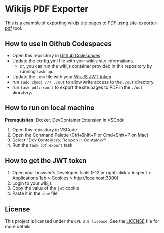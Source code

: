 # Wikijs PDF Exporter

This is a example of exporting wikijs site pages to PDF using [site-exporter-pdf](https://github.com/raje-sh/site-exporter-pdf) tool.

<!-- TODO: Add a gif of the process -->

## How to use in Github Codespaces

- Open this repository in [Github Codespaces](https://github.com/codespaces)
- Update the config.yml file with your wikijs site informations. 
    - or, you can run the wikijs container provided in this repository by running `task up`.
- Update the `.env` file with your [WikiJS JWT token](#how-to-get-the-jwt-token)
- run `sudo chmod 777 ./out` to allow write access to the `./out` directory.
- run `task pdf:export` to export the site pages to PDF in the `./out` directory.

## How to run on local machine

**Prerequisites**: Docker, DevContainer Extension in VSCode

1. Open this repository in VSCode
2. Open the Command Palette (Ctrl+Shift+P or Cmd+Shift+P on Mac)
3. Select "Dev Containers: Reopen in Container"
4. Run the `task pdf:export` task

## How to get the JWT token

1. Open your browser's Developer Tools (F12 or right-click > Inspect > Applications Tab > Cookies > http://localhost:3000)
2. Login to your wikijs
3. Copy the value of the `jwt` cookie
4. Paste it in the `.env` file

## License

This project is licensed under the `GPL-3.0 license`. See the [LICENSE](./LICENSE) file for more details.

